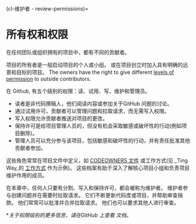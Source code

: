 (cl-维护者 - review-permissions)=
# 所有权和权限
在任何团队或组织拥有的项目中，都有不同的贡献者。

项目的所有者是一般启动项目的个人或小组。 或在项目创立时加入具有明确的远景和目标的项目。 The owners have the right to give different [levels of permission](https://help.github.com/en/github/setting-up-and-managing-organizations-and-teams/repository-permission-levels-for-an-organization#permission-levels-for-repositories-owned-by-an-organization) to outside contributors.

在 Github, 有五个级别的权限：读、试用、写、维护和管理员。
* 读者是非代码撰稿人，他们阅读内容或参加关于GitHub 问题的讨论。
* 通过试用许可，贡献者可以管理问题和拉取请求，而无需写入权限。
* 写入权限允许贡献者推送对项目的更改。
* 保持许可是给项目管理人员的，但没有机会采取敏感或破坏性的行动(例如项目删除)。
* 管理人员可以充分参与该项目，包括敏感和破坏性的行动，并有责任批准其他贡献者参加。

这些角色常常在项目文件中定义，如 [CODEOWNERS 文件](https://help.github.com/en/github/creating-cloning-and-archiving-repositories/about-code-owners) 或工作方式(见 _Ting Way_的 [工作方式](https://github.com/alan-turing-institute/the-turing-way/blob/main/ways_of_working.md) 作为示例)。 这些档案有助于深入了解核心项目小组和负责项目维护作用的成员。

在本章中，任何人只要有分割、写入和保持许可，都会被称为维护者。 维护者参与创建问题并在需要时拉取请求。 它们不断更新代码库或项目，并帮助审查捐款。 他们常常可以批准并合并拉取请求。 他们也可以要求其他人进行审查。

**关于权限级别的更多信息，请在GitHub</a> 上查看 文档。*
